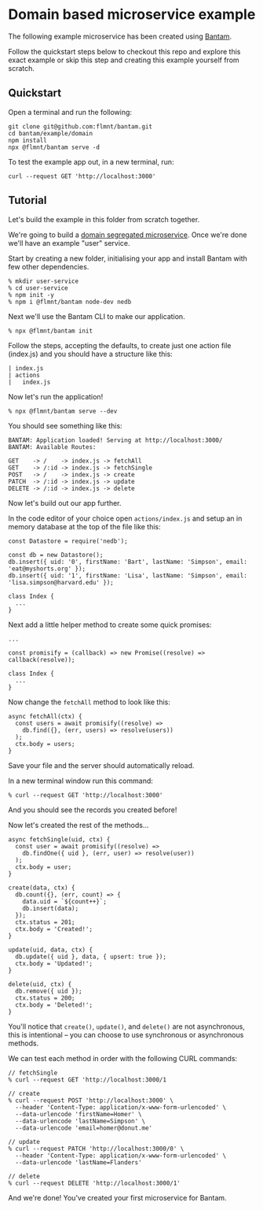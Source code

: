 # Domain based microservice example

The following example microservice has been created using [Bantam](https://github.com/flmnt/bantam).

Follow the quickstart steps below to checkout this repo and explore this exact example or skip this step and creating this example yourself from scratch.

## Quickstart

Open a terminal and run the following:

```
git clone git@github.com:flmnt/bantam.git
cd bantam/example/domain
npm install
npx @flmnt/bantam serve -d
```

To test the example app out, in a new terminal, run:

```
curl --request GET 'http://localhost:3000'
```

## Tutorial

Let's build the example in this folder from scratch together.

We're going to build a [domain segregated microservice](https://docs.microsoft.com/en-us/dotnet/architecture/microservices/microservice-ddd-cqrs-patterns/microservice-domain-model). Once we're done we'll have an example "user" service.

Start by creating a new folder, initialising your app and install Bantam with few other dependencies.

```
% mkdir user-service
% cd user-service
% npm init -y
% npm i @flmnt/bantam node-dev nedb
```

Next we'll use the Bantam CLI to make our application.

```
% npx @flmnt/bantam init
```

Follow the steps, accepting the defaults, to create just one action file (index.js) and you should have a structure like this:

```
| index.js
| actions
|   index.js
```

Now let's run the application!

```
% npx @flmnt/bantam serve --dev
```

You should see something like this:

```
BANTAM: Application loaded! Serving at http://localhost:3000/
BANTAM: Available Routes:

GET    -> /    -> index.js -> fetchAll
GET    -> /:id -> index.js -> fetchSingle
POST   -> /    -> index.js -> create
PATCH  -> /:id -> index.js -> update
DELETE -> /:id -> index.js -> delete
```

Now let's build out our app further.

In the code editor of your choice open `actions/index.js` and setup an in memory database at the top of the file like this:

```
const Datastore = require('nedb');

const db = new Datastore();
db.insert({ uid: '0', firstName: 'Bart', lastName: 'Simpson', email: 'eat@myshorts.org' });
db.insert({ uid: '1', firstName: 'Lisa', lastName: 'Simpson', email: 'lisa.simpson@harvard.edu' });

class Index {
  ...
}
```

Next add a little helper method to create some quick promises:

```
...

const promisify = (callback) => new Promise((resolve) => callback(resolve));

class Index {
  ...
}
```

Now change the `fetchAll` method to look like this:

```
async fetchAll(ctx) {
  const users = await promisify((resolve) =>
    db.find({}, (err, users) => resolve(users))
  );
  ctx.body = users;
}
```

Save your file and the server should automatically reload.

In a new terminal window run this command:

```
% curl --request GET 'http://localhost:3000'
```

And you should see the records you created before!

Now let's created the rest of the methods...

```
async fetchSingle(uid, ctx) {
  const user = await promisify((resolve) =>
    db.findOne({ uid }, (err, user) => resolve(user))
  );
  ctx.body = user;
}

create(data, ctx) {
  db.count({}, (err, count) => {
    data.uid = `${count++}`;
    db.insert(data);
  });
  ctx.status = 201;
  ctx.body = 'Created!';
}

update(uid, data, ctx) {
  db.update({ uid }, data, { upsert: true });
  ctx.body = 'Updated!';
}

delete(uid, ctx) {
  db.remove({ uid });
  ctx.status = 200;
  ctx.body = 'Deleted!';
}
```

You'll notice that `create()`, `update()`, and `delete()` are not asynchronous, this is intentional – you can choose to use synchronous or asynchronous methods.

We can test each method in order with the following CURL commands:

```
// fetchSingle
% curl --request GET 'http://localhost:3000/1

// create
% curl --request POST 'http://localhost:3000' \
  --header 'Content-Type: application/x-www-form-urlencoded' \
  --data-urlencode 'firstName=Homer' \
  --data-urlencode 'lastName=Simpson' \
  --data-urlencode 'email=homer@donut.me'

// update
% curl --request PATCH 'http://localhost:3000/0' \
  --header 'Content-Type: application/x-www-form-urlencoded' \
  --data-urlencode 'lastName=Flanders'

// delete
% curl --request DELETE 'http://localhost:3000/1'
```

And we're done! You've created your first microservice for Bantam.
